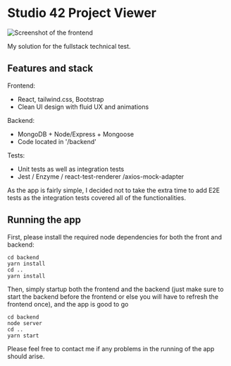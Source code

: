 # Studio 42 Project Viewer

![Screenshot of the frontend](https://github.com/Trollgen-Studios/studio42-projects-viewer/blob/master/frontendScreenshot.JPG)

My solution for the fullstack technical test.

## Features and stack

Frontend:

- React, tailwind.css, Bootstrap
- Clean UI design with fluid UX and animations

Backend:

- MongoDB + Node/Express + Mongoose
- Code located in '/backend'

Tests:

- Unit tests as well as integration tests
- Jest / Enzyme / react-test-renderer /axios-mock-adapter

As the app is fairly simple, I decided not to take the extra time to add E2E tests as the integration tests covered all of the functionalities.

## Running the app

First, please install the required node dependencies for both the front and backend:

```
cd backend
yarn install
cd ..
yarn install
```

Then, simply startup both the frontend and the backend (just make sure to start the backend before the frontend or else you will have to refresh the frontend once), and the app is good to go
```
cd backend
node server
cd ..
yarn start
```

Please feel free to contact me if any problems in the running of the app should arise.
